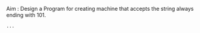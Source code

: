 Aim : Design a Program for creating machine that accepts the string always ending with 101.

    ...